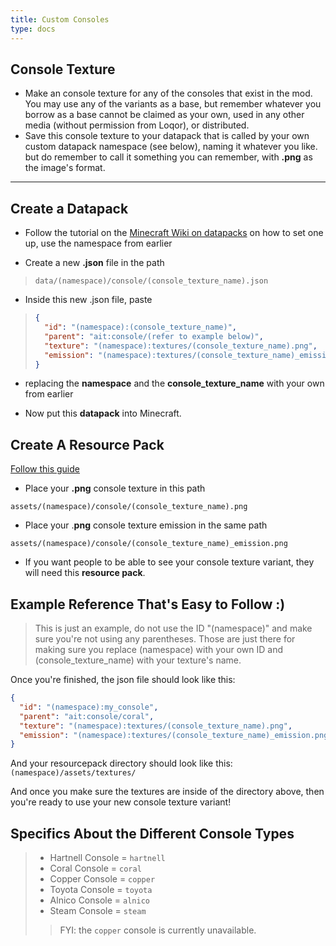 ```yaml
---
title: Custom Consoles
type: docs
---
```


## Console Texture
- Make an console texture for any of the consoles that exist in the mod. You may use any of the variants as a base, but remember whatever you borrow as a base cannot be claimed as your own, used in any other media (without permission from Loqor), or distributed.
- Save this console texture to your datapack that is called by your own custom datapack namespace (see below), naming it whatever you like. but do remember to call it something you can remember, with **.png** as the image's format.

---

## Create a Datapack
- Follow the tutorial on the [Minecraft Wiki on datapacks](https://minecraft.wiki/w/Data_pack) on how to set one up, use the namespace from earlier

- Create a new **.json** file in the path

> `data/(namespace)/console/(console_texture_name).json`

- Inside this new .json file, paste

> ```json
> {
>   "id": "(namespace):(console_texture_name)",
>   "parent": "ait:console/(refer to example below)",
>   "texture": "(namespace):textures/(console_texture_name).png",
>   "emission": "(namespace):textures/(console_texture_name)_emission.png"
> }
> ```

- replacing the **namespace** and the **console_texture_name** with your own from earlier

- Now put this **datapack** into Minecraft.

## Create A Resource Pack
[Follow this guide](https://minecraft.wiki/w/Tutorials/Creating_a_resource_pack)

- Place your **.png** console texture in this path

`assets/(namespace)/console/(console_texture_name).png`

- Place your .**png** console texture emission in the same path

`assets/(namespace)/console/(console_texture_name)_emission.png`

- If you want people to be able to see your console texture variant, they will need this **resource pack**.

## Example Reference That's Easy to Follow :)
> This is just an example, do not use the ID "(namespace)" and make sure you're not using any parentheses. Those are just there for making sure you replace (namespace) with your own ID and (console_texture_name) with your texture's name.

Once you're finished, the json file should look like this:
```json
{
  "id": "(namespace):my_console",
  "parent": "ait:console/coral",
  "texture": "(namespace):textures/(console_texture_name).png",
  "emission": "(namespace):textures/(console_texture_name)_emission.png"
}
```
And your resourcepack directory should look like this:
```(namespace)/assets/textures/```

And once you make sure the textures are inside of the directory above, then you're ready to use your new console texture variant!

## Specifics About the Different Console Types
> - Hartnell Console = `hartnell`
> - Coral Console = `coral`
> - Copper Console = `copper`
> - Toyota Console = `toyota`
> - Alnico Console = `alnico`
> - Steam Console = `steam`
> > FYI: the `copper` console is currently unavailable.